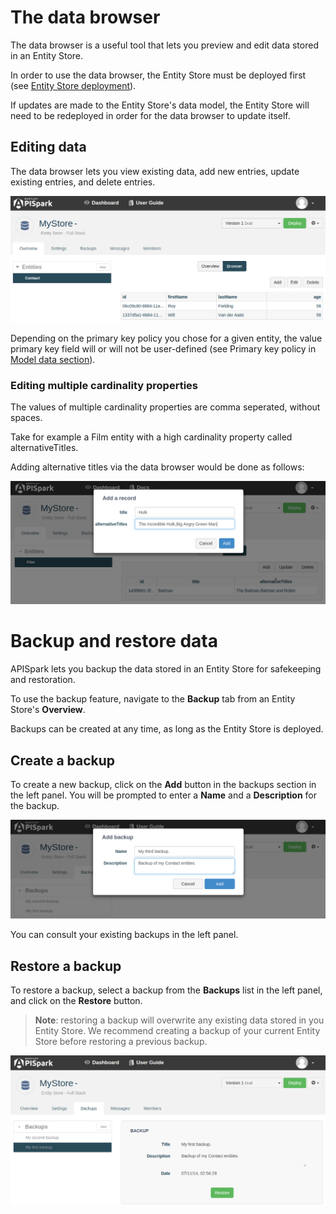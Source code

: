 # The data browser

The data browser is a useful tool that lets you preview and edit data stored in an Entity Store.

In order to use the data browser, the Entity Store must be deployed first (see [Entity Store deployment](technical-resources/apispark/guide/store/entity-stores/deploy "Entity Store deployment")).

If updates are made to the Entity Store's data model, the Entity Store will need to be redeployed in order for the data browser to update itself.

## Editing data

The data browser lets you view existing data, add new entries, update existing entries, and delete entries.

![Add](images/editdata.png "Add")

Depending on the primary key policy you chose for a given entity, the value primary key field will or will not be user-defined (see Primary key policy in [Model data section](technical-resources/apispark/guide/store/entity-stores/model-data "Model data section")).

### Editing multiple cardinality properties

The values of multiple cardinality properties are comma seperated, without spaces.

Take for example a Film entity with a high cardinality property called alternativeTitles.

Adding alternative titles via the data browser would be done as follows:

![Add list](images/databrowser.png "Add list")

# Backup and restore data

APISpark lets you backup the data stored in an Entity Store for safekeeping and restoration.

To use the backup feature, navigate to the **Backup** tab from an Entity Store's **Overview**.

Backups can be created at any time, as long as the Entity Store is deployed.

## Create a backup

To create a new backup, click on the **Add** button in the backups section in the left panel. You will be prompted to enter a **Name** and a **Description** for the backup.

![Create a backup](images/createabackup.png "Create a backup")

You can consult your existing backups in the left panel.

## Restore a backup

To restore a backup, select a backup from the **Backups** list in the left panel, and click on the **Restore** button.

> **Note**: restoring a backup will overwrite any existing data stored in you Entity Store. We recommend creating a backup of your current Entity Store before restoring a previous backup.

![Restore a backup](images/restoreabackup.png "Restore a backup")

